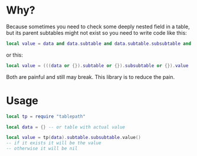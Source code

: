 # Why?
Because sometimes you need to check some deeply nested field in a table,
but its parent subtables might not exist so you need to write code like this:
```lua
local value = data and data.subtable and data.subtable.subsubtable and data.subtable.subsubtable.value
```
or this:
```lua
local value = (((data or {}).subtable or {}).subsubtable or {}).value
```
Both are painful and still may break. This library is to reduce the pain.
# Usage
```lua
local tp = require "tablepath"

local data = {} -- or table with actual value

local value = tp(data).subtable.subsubtable.value()
-- if it exists it will be the value
-- otherwise it will be nil
```
